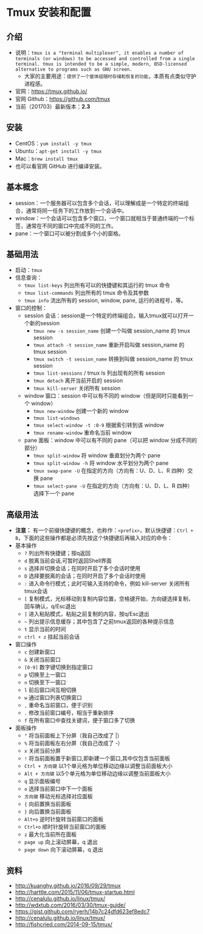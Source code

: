# Tmux 安装和配置

## 介绍

- 说明：`tmux is a "terminal multiplexer", it enables a number of terminals (or windows) to be accessed and controlled from a single terminal. tmux is intended to be a simple, modern, BSD-licensed alternative to programs such as GNU screen.`
	- 大家的主要用途：`提供了一个窗体组随时存储和恢复的功能`，本质有点类似守护进程感。
- 官网：<https://tmux.github.io/>
- 官网 Github：<https://github.com/tmux>
- 当前（201703）最新版本：**2.3**

## 安装

- CentOS：`yum install -y tmux`
- Ubuntu：`apt-get install -y tmux`
- Mac：`brew install tmux`
- 也可以看官网 GitHub 进行编译安装。

## 基本概念

- session：一个服务器可以包含多个会话，可以理解成是一个特定的终端组合，通常将同一任务下的工作放到一个会话中。
- window：一个会话可以包含多个窗口，一个窗口就相当于普通终端的一个标签，通常在不同的窗口中完成不同的工作。
- pane：一个窗口可以被分割成多个小的窗格。

## 基础用法

- 启动：`tmux`
- 信息查询：
    - `tmux list-keys` 列出所有可以的快捷键和其运行的 tmux 命令
    - `tmux list-commands` 列出所有的 tmux 命令及其参数
    - `tmux info` 流出所有的 session, window, pane, 运行的进程号，等。
- 窗口的控制：
	- session 会话：session是一个特定的终端组合。输入tmux就可以打开一个新的session
	    - `tmux new -s session_name` 创建一个叫做 session_name 的 tmux session
	    - `tmux attach -t session_name` 重新开启叫做 session_name 的 tmux session
	    - `tmux switch -t session_name` 转换到叫做 session_name 的 tmux session
	    - `tmux list-sessions` / tmux ls 列出现有的所有 session
	    - `tmux detach` 离开当前开启的 session
	    - `tmux kill-server` 关闭所有 session
	- window 窗口：session 中可以有不同的 window（但是同时只能看到一个 window）
	    - `tmux new-window` 创建一个新的 window
	    - `tmux list-windows`
	    - `tmux select-window -t :0-9` 根据索引转到该 window
	    - `tmux rename-window` 重命名当前 window
	- pane 面板：window 中可以有不同的 pane（可以把 window 分成不同的部分）
	    - `tmux split-window` 将 window 垂直划分为两个 pane
	    - `tmux split-window -h` 将 window 水平划分为两个 pane
	    - `tmux swap-pane -U` 在指定的方向（方向有：U、D、L、R 四种）交换 pane
	    - `tmux select-pane -U` 在指定的方向（方向有：U、D、L、R 四种）选择下一个 pane

## 高级用法

- **注意：** 有一个前缀快捷键的概念，也称作：`<prefix>`，默认快捷键：`Ctrl + B`，下面的这些操作都是必须先按这个快捷键后再输入对应的命令：
- 基本操作
	- `?` 列出所有快捷键；按q返回
	- `d` 脱离当前会话,可暂时返回Shell界面
	- `s` 选择并切换会话；在同时开启了多个会话时使用
	- `D` 选择要脱离的会话；在同时开启了多个会话时使用
	- `:` 进入命令行模式；此时可输入支持的命令，例如 kill-server 关闭所有tmux会话
	- `[` 复制模式，光标移动到复制内容位置，空格键开始，方向键选择复制，回车确认，q/Esc退出
	- `]` 进入粘贴模式，粘贴之前复制的内容，按q/Esc退出
	- `~` 列出提示信息缓存；其中包含了之前tmux返回的各种提示信息
	- `t` 显示当前的时间
	- `ctrl + z` 挂起当前会话
- 窗口操作
	- `c` 创建新窗口
	- `&` 关闭当前窗口
	- `[0-9]` 数字键切换到指定窗口
	- `p` 切换至上一窗口
	- `n` 切换至下一窗口
	- `l` 前后窗口间互相切换
	- `w` 通过窗口列表切换窗口
	- `,` 重命名当前窗口，便于识别
	- `.` 修改当前窗口编号，相当于重新排序
	- `f` 在所有窗口中查找关键词，便于窗口多了切换
- 面板操作
	- `"` 将当前面板上下分屏（我自己改成了 |）
	- `%` 将当前面板左右分屏（我自己改成了 -）
	- `x` 关闭当前分屏
	- `!` 将当前面板置于新窗口,即新建一个窗口,其中仅包含当前面板
	- `Ctrl + 方向键` 以1个单元格为单位移动边缘以调整当前面板大小
	- `Alt + 方向键` 以5个单元格为单位移动边缘以调整当前面板大小
	- `q` 显示面板编号
	- `o` 选择当前窗口中下一个面板
	- `方向键` 移动光标选择对应面板
	- `{` 向前置换当前面板
	- `}` 向后置换当前面板
	- `Alt+o` 逆时针旋转当前窗口的面板
	- `Ctrl+o` 顺时针旋转当前窗口的面板
	- `z` 最大化当前所在面板
	- `page up` 向上滚动屏幕，q 退出
	- `page down` 向下滚动屏幕，q 退出




## 资料

- <http://kuanghy.github.io/2016/09/29/tmux>
- <http://harttle.com/2015/11/06/tmux-startup.html>
- <http://cenalulu.github.io/linux/tmux/>
- <http://wdxtub.com/2016/03/30/tmux-guide/>
- <https://gist.github.com/ryerh/14b7c24dfd623ef8edc7>
- <http://cenalulu.github.io/linux/tmux/>
- <http://fishcried.com/2014-09-15/tmux/>
